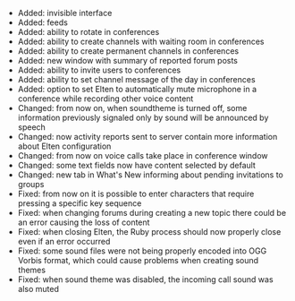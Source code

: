 - Added: invisible interface
- Added: feeds
- Added: ability to rotate in conferences
- Added: ability to create channels with waiting room in conferences
- Added: ability to create permanent channels in conferences
- Added: new window with summary of reported forum posts
- Added: ability to invite users to conferences
- Added: ability to set channel message of the day in conferences
- Added: option to set Elten to automatically mute microphone in a conference while recording other voice content
- Changed: from now on, when soundtheme is turned off, some information previously signaled only by sound will be announced by speech
- Changed: now activity reports sent to server contain more information about Elten configuration
- Changed: from now on voice calls take place in conference window
- Changed: some text fields now have content selected by default
- Changed: new tab in What's New informing about pending invitations to groups
- Fixed: from now on it is possible to enter characters that require pressing a specific key sequence
- Fixed: when changing forums during creating a new topic there could be an error causing the loss of content
- Fixed: when closing Elten, the Ruby process should now properly close even if an error occurred
- Fixed: some sound files were not being properly encoded into OGG Vorbis format, which could cause problems when creating sound themes
- Fixed: when sound theme was disabled, the incoming call sound was also muted